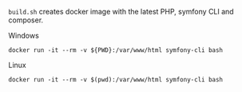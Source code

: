 `build.sh` creates docker image with the latest PHP, symfony CLI and composer.

Windows

`docker run -it --rm -v ${PWD}:/var/www/html symfony-cli bash`

Linux

`docker run -it --rm -v $(pwd):/var/www/html symfony-cli bash`
